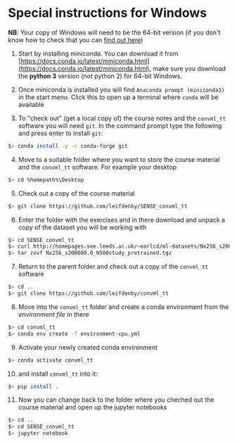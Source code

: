 # Special instructions for Windows

**NB**: Your copy of Windows will need to be the 64-bit version (if you
don't know how to check that you can [find out
here](https://support.microsoft.com/en-us/windows/which-version-of-windows-operating-system-am-i-running-628bec99-476a-2c13-5296-9dd081cdd808))

1. Start by installing miniconda. You can download it from
[https://docs.conda.io/latest/miniconda.html](https://docs.conda.io/latest/miniconda.html),
make sure you download the **python 3** version (not python 2) for 64-bit
Windows.

2. Once miniconda is installed you will find `Anaconda prompt
(miniconda3)` in the start menu. Click this to open up a terminal where
`conda` will be available

3. To "check out" (get a local copy of) the course notes and the
`convml_tt` software you will need `git`. In the command prompt type the
following and press enter to install `git`:

```bash
$> conda install -y -c conda-forge git
```

4. Move to a suitable folder where you want to store the course material
and the `convml_tt` software. For example your desktop

```bash
$> cd %homepath%\Desktop
```

5. Check out a copy of the course material

```bash
$> git clone https://github.com/leifdenby/SENSE_convml_tt
```

6. Enter the folder with the exercises and in there download and unpack a copy
   of the dataset you will be working with

```bash
$> cd SENSE_convml_tt
$> curl http://homepages.see.leeds.ac.uk/~earlcd/ml-datasets/Nx256_s200000.0_N500study_pretrained.tgz --output Nx256_s200000.0_N500study_pretrained.tgz
$> tar zxvf Nx256_s200000.0_N500study_pretrained.tgz
```

7. Return to the parent folder and check out a copy of the `convml_tt` software

```bash
$> cd ..
$> git clone https://github.com/leifdenby/convml_tt
```

8. Move into the `convml_tt` folder and create a conda environment from
the *environment file* in there

```bash
$> cd convml_tt
$> conda env create -f environment-cpu.yml
```

9. Activate your newly created conda environment

```bash
$> conda activate convml_tt
```

10. and install `convml_tt` into it:

```bash
$> pip install .
```

11. Now you can change back to the folder where you cheched out the course
material and open up the jupyter notebooks

```bash
$> cd ..
$> cd SENSE_convml_tt
$> jupyter notebook
```
